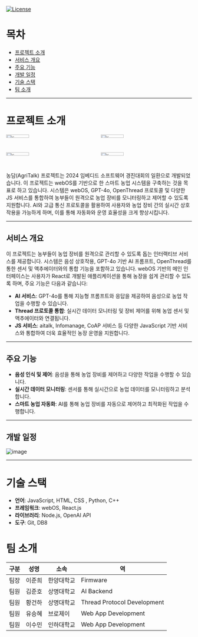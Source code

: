 

[![License](https://img.shields.io/badge/license-MIT-blue.svg)](LICENSE)

# 목차
- [프로젝트 소개](#프로젝트-소개)
- [서비스 개요](#서비스-개요)
- [주요 기능](#주요-기능)
- [개발 일정](#개발-일정)
- [기술 스택](#기술-스택)
- [팀 소개](#팀-소개)

---

# 프로젝트 소개

<!-- 2x2 그리드로 이미지 추가 -->
<div style="display: grid; grid-template-columns: repeat(2, 1fr); gap: 10px;">
   <img src="https://github.com/user-attachments/assets/967ec898-0610-4150-8ea7-35010ed90e0b" alt="image1" style="width:50%; height:auto; max-width:200px;">
   <img src="https://github.com/user-attachments/assets/8ef329b7-83bf-4b86-9006-40651feb4ab8" alt="image2" style="width:50%; height:auto; max-width:200px;">
   <img src="https://github.com/user-attachments/assets/9163539b-26bd-459f-b31d-f4b09d6ee481" alt="image3" style="width:50%; height:auto; max-width:200px;">
   <img src="https://github.com/user-attachments/assets/dc93bc3d-d5de-4e8d-840d-85e11fcd1197" alt="image4" style="width:50%; height:auto; max-width:200px;">
</div>


농담(AgriTalk) 프로젝트는 2024 임베디드 소프트웨어 경진대회의 일환으로 개발되었습니다. 
이 프로젝트는 webOS를 기반으로 한 스마트 농업 시스템을 구축하는 것을 목표로 하고 있습니다. 
시스템은 webOS, GPT-4o, OpenThread 프로토콜 및 다양한 JS 서비스를 통합하여 농부들이 원격으로 농업 장비를 모니터링하고 제어할 수 있도록 지원합니다.
AI와 고급 통신 프로토콜을 활용하여 사용자와 농업 장비 간의 실시간 상호작용을 가능하게 하며, 이를 통해 자동화와 운영 효율성을 크게 향상시킵니다.

---

## 서비스 개요
이 프로젝트는 농부들이 농업 장비를 원격으로 관리할 수 있도록 돕는 인터랙티브 서비스를 제공합니다. 시스템은 음성 상호작용, GPT-4o 기반 AI 프롬프트, OpenThread를 통한 센서 및 액추에이터와의 통합 기능을 포함하고 있습니다. webOS 기반의 메인 인터페이스는 사용자가 React로 개발된 애플리케이션을 통해 농장을 쉽게 관리할 수 있도록 하며, 주요 기능은 다음과 같습니다:

- **AI 서비스**: GPT-4o를 통해 지능형 프롬프트와 응답을 제공하여 음성으로 농업 작업을 수행할 수 있습니다.
- **Thread 프로토콜 통합**: 실시간 데이터 모니터링 및 장비 제어를 위해 농업 센서 및 액추에이터와 연결됩니다.
- **JS 서비스**: aitalk, Infomanage, CoAP 서비스 등 다양한 JavaScript 기반 서비스와 통합하여 더욱 효율적인 농장 운영을 지원합니다.

---


## 주요 기능
- **음성 인식 및 제어**: 음성을 통해 농업 장비를 제어하고 다양한 작업을 수행할 수 있습니다.
- **실시간 데이터 모니터링**: 센서를 통해 실시간으로 농업 데이터를 모니터링하고 분석합니다.
- **스마트 농업 자동화**: AI를 통해 농업 장비를 자동으로 제어하고 최적화된 작업을 수행합니다.

---
## 개발 일정

![image](https://github.com/user-attachments/assets/0ae64a3a-19fa-44d0-9dff-c8fe0553b0f1)


---

# 기술 스택
- **언어**: JavaScript, HTML, CSS , Python, C++
- **프레임워크**: webOS, React.js
- **라이브러리**: Node.js, OpenAI API
- **도구**: Git, DB8


# 팀 소개

| 구분   | 성명    | 소속        | 역                    |
|--------|---------|-------------|-----------------------------|
| 팀장   | 이준희  | 한양대학교  | Firmware                    |
| 팀원   | 김준호  | 상명대학교  | AI Backend                  |
| 팀원   | 황건하  | 상명대학교  | Thread Protocol Development |
| 팀원   | 유승혜  | 브로제이    | Web App Development         |
| 팀원   | 이수민  | 인하대학교  | Web App Development         |

